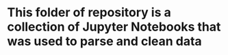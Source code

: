 # This folder of repository is a collection of Jupyter Notebooks that was used to parse and clean data
